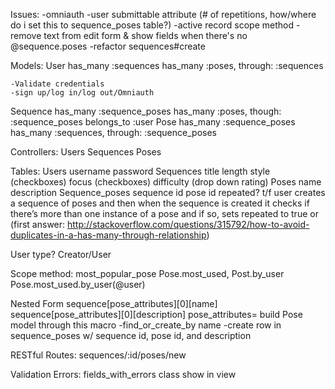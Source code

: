 Issues:
  -omniauth
  -user submittable attribute (# of repetitions, how/where do i set this to sequence_poses table?)
  -active record scope method
  -remove text from edit form & show fields when there's no @sequence.poses
  -refactor sequences#create


Models:
  User
    has_many :sequences
    has_many :poses, through: :sequences

    -Validate credentials
    -sign up/log in/log out/Omniauth
  Sequence
    has_many :sequence_poses
    has_many :poses, though: :sequence_poses
    belongs_to :user
  Pose
    has_many :sequence_poses
    has_many :sequences, through: :sequence_poses

Controllers:
  Users
  Sequences
  Poses

Tables:
    Users
      username
      password
    Sequences
      title
      length
      style (checkboxes)
      focus (checkboxes)
      difficulty (drop down rating)
    Poses
      name
      description
    Sequence_poses
      sequence id
      pose id
      repeated? t/f
        user creates a sequence of poses and then when the sequence is created
        it checks if there’s more than one instance of a pose and if so, sets
        repeated to true
        or
        (first answer: http://stackoverflow.com/questions/315792/how-to-avoid-duplicates-in-a-has-many-through-relationship)

User type? Creator/User

Scope method:
  most_popular_pose
    Pose.most_used, Post.by_user
    Pose.most_used.by_user(@user)

Nested Form
  sequence[pose_attributes][0][name]
  sequence[pose_attributes][0][description]
  pose_attributes=
    build Pose model through this macro
      -find_or_create_by name
      -create row in sequence_poses w/ sequence id, pose id, and description

RESTful Routes:
  sequences/:id/poses/new

Validation Errors:
  fields_with_errors class
  show in view
